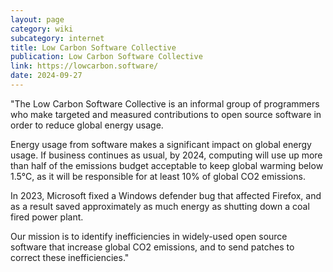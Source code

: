 ```yaml
---
layout: page
category: wiki
subcategory: internet
title: Low Carbon Software Collective
publication: Low Carbon Software Collective
link: https://lowcarbon.software/
date: 2024-09-27
---
```


"The Low Carbon Software Collective is an informal group of programmers who make targeted and measured contributions to open source software in order to reduce global energy usage.

Energy usage from software makes a significant impact on global energy usage. If business continues as usual, by 2024, computing will use up more than half of the emissions budget acceptable to keep global warming below 1.5°C, as it will be responsible for at least 10% of global CO2 emissions.

In 2023, Microsoft fixed a Windows defender bug that affected Firefox, and as a result saved approximately as much energy as shutting down a coal fired power plant.

Our mission is to identify inefficiencies in widely-used open source software that increase global CO2 emissions, and to send patches to correct these inefficiencies."
